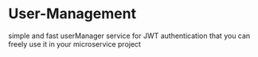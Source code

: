 # User-Management
simple and fast userManager service for JWT authentication that you can freely use it in your microservice project
